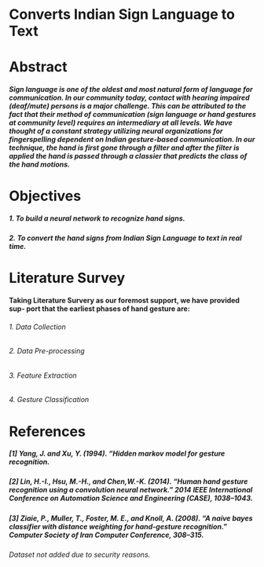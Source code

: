 # Converts Indian Sign Language to Text
# Abstract
##### Sign language is one of the oldest and most natural form of language for communication. In our community today, contact with hearing impaired (deaf/mute) persons is a major challenge. This can be attributed to the fact that their method of communication (sign language or hand gestures at community level) requires an intermediary at all levels. We have thought of a constant strategy utilizing neural organizations for fingerspelling dependent on Indian gesture-based communication. In our technique, the hand is first gone through a filter and after the filter is applied the hand is passed through a classier that predicts the class of the hand motions.

# Objectives
##### 1. To build a neural network to recognize hand signs.
##### 2. To convert the hand signs from Indian Sign Language to text in real time.

# Literature Survey
#### Taking Literature Survery as our foremost support, we have provided sup- port that the earliest phases of hand gesture are:
###### 1. Data Collection
###### 2. Data Pre-processing
###### 3. Feature Extraction
###### 4. Gesture Classification

# References
##### [1] Yang, J. and Xu, Y. (1994). “Hidden markov model for gesture recognition.
##### [2] Lin, H.-I., Hsu, M.-H., and Chen,W.-K. (2014). “Human hand gesture recognition using a convolution neural network.” 2014 IEEE International Conference on Automation Science and Engineering (CASE), 1038–1043.
##### [3] Ziaie, P., Muller, T., Foster, M. E., and Knoll, A. (2008). “A naive bayes classifier with distance weighting for hand-gesture recognition.” Computer Society of Iran Computer Conference, 308–315.

###### Dataset not added due to security reasons.
